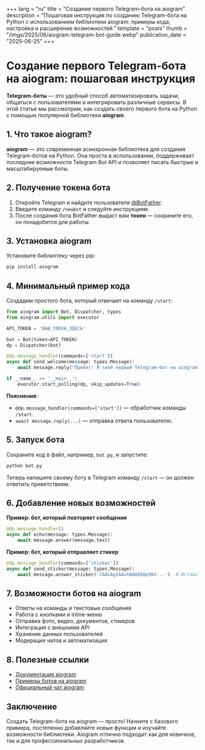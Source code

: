 +++
lang = "ru"
title = "Создание первого Telegram-бота на aiogram"
description = "Пошаговая инструкция по созданию Telegram-бота на Python с использованием библиотеки aiogram: примеры кода, настройка и расширение возможностей."
template = "posts"
thumb = "/imgs/2025/06/aiogram-telegram-bot-guide.webp"
publication_date = "2025-06-25"
+++

# Создание первого Telegram-бота на aiogram: пошаговая инструкция

**Telegram-боты** — это удобный способ автоматизировать задачи, общаться с пользователями и интегрировать различные сервисы. В этой статье мы рассмотрим, как создать своего первого бота на Python с помощью популярной библиотеки **aiogram**.

## 1. Что такое aiogram?

**aiogram** — это современная асинхронная библиотека для создания Telegram-ботов на Python. Она проста в использовании, поддерживает последние возможности Telegram Bot API и позволяет писать быстрые и масштабируемые боты.

## 2. Получение токена бота

1. Откройте Telegram и найдите пользователя [@BotFather](https://t.me/BotFather).
2. Введите команду `/newbot` и следуйте инструкциям.
3. После создания бота BotFather выдаст вам **токен** — сохраните его, он понадобится для работы.

## 3. Установка aiogram

Установите библиотеку через pip:

```bash
pip install aiogram
```

## 4. Минимальный пример кода

Создадим простого бота, который отвечает на команду `/start`:

```python
from aiogram import Bot, Dispatcher, types
from aiogram.utils import executor

API_TOKEN = 'ВАШ_ТОКЕН_ЗДЕСЬ'

bot = Bot(token=API_TOKEN)
dp = Dispatcher(bot)

@dp.message_handler(commands=['start'])
async def send_welcome(message: types.Message):
    await message.reply("Привет! Я твой первый Telegram-бот на aiogram.")

if __name__ == '__main__':
    executor.start_polling(dp, skip_updates=True)
```

**Пояснения:**
- `@dp.message_handler(commands=['start'])` — обработчик команды `/start`.
- `await message.reply(...)` — отправка ответа пользователю.

## 5. Запуск бота

Сохраните код в файл, например, `bot.py`, и запустите:

```bash
python bot.py
```

Теперь напишите своему боту в Telegram команду `/start` — он должен ответить приветствием.

## 6. Добавление новых возможностей

**Пример: бот, который повторяет сообщения**

```python
@dp.message_handler()
async def echo(message: types.Message):
    await message.answer(message.text)
```

**Пример: бот, который отправляет стикер**

```python
@dp.message_handler(commands=['sticker'])
async def send_sticker(message: types.Message):
    await message.answer_sticker('CAACAgIAAxkBAAEBQe9kV...')  # Вставьте ID стикера
```

## 7. Возможности ботов на aiogram

- Ответы на команды и текстовые сообщения
- Работа с кнопками и inline-меню
- Отправка фото, видео, документов, стикеров
- Интеграция с внешними API
- Хранение данных пользователей
- Модерация чатов и автоматизация

## 8. Полезные ссылки

- [Документация aiogram](https://docs.aiogram.dev/)
- [Примеры ботов на aiogram](https://github.com/aiogram/aiogram/tree/dev-3.x/examples)
- [Официальный чат aiogram](https://t.me/aiogram_ru)

## Заключение

Создать Telegram-бота на aiogram — просто! Начните с базового примера, постепенно добавляйте новые функции и изучайте возможности библиотеки. Aiogram отлично подходит как для новичков, так и для профессиональных разработчиков.